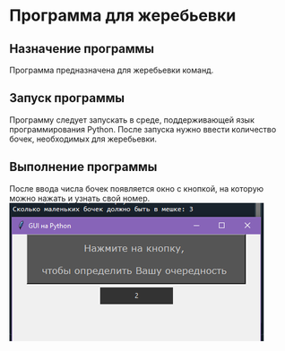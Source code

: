 # Программа для жеребьевки

Назначение программы
-----
Программа предназначена для жеребьевки команд.

Запуск программы
-----
Программу следует запускать в среде, поддерживающей язык программирования Python. После запуска нужно ввести количество бочек, необходимых для жеребьевки.

Выполнение программы
-----
После ввода числа бочек появляется окно с кнопкой, на которую можно нажать и узнать свой номер.
![screenshot](screenshot12.PNG)
